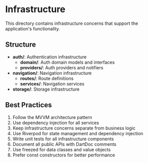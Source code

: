 # Infrastructure

This directory contains infrastructure concerns that support the application's functionality.

## Structure

- **auth/**: Authentication infrastructure
  - **domain/**: Auth domain models and interfaces
  - **providers/**: Auth providers and notifiers
- **navigation/**: Navigation infrastructure
  - **routes/**: Route definitions
  - **services/**: Navigation services
- **storage/**: Storage infrastructure

## Best Practices

1. Follow the MVVM architecture pattern
2. Use dependency injection for all services
3. Keep infrastructure concerns separate from business logic
4. Use Riverpod for state management and dependency injection
5. Write unit tests for all infrastructure components
6. Document all public APIs with DartDoc comments
7. Use freezed for data classes and value objects
8. Prefer const constructors for better performance
